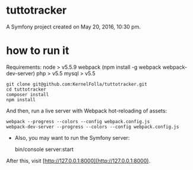 tuttotracker
============

A Symfony project created on May 20, 2016, 10:30 pm.


how to run it
=============

Requirements:
node > v5.5.9
webpack (npm install -g webpack webpack-dev-server)
php > v5.5
mysql > v5.5

    git clone git@github.com:KernelFolla/tuttotracker.git
    cd tuttotracker
    composer install
    npm install

And then, run a live server with Webpack hot-reloading of assets:

    webpack --progress --colors --config webpack.config.js
    webpack-dev-server --progress --colors --config webpack.config.js

* Also, you may want to run the Symfony server:

    bin/console server:start

After this, visit [http://127.0.0.1:8000](http://127.0.0.1:8000).
